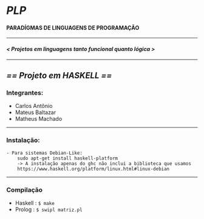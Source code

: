 # *PLP*
#### PARADÍGMAS DE LINGUAGENS DE PROGRAMAÇÃO
---
#### _< Projetos em linguagens tanto funcional quanto lógica >_
---

## *== Projeto em HASKELL ==*
### Integrantes:
   - Carlos Antônio
   - Mateus Baltazar
   - Matheus Machado
---
### Instalação:
	- Para sistemas Debian-Like:
		sudo apt-get install haskell-platform
		-> A instalação apenas do ghc não inclui a biblioteca que usamos
		https://www.haskell.org/platform/linux.html#linux-debian
---
### Compilação
   - Haskell : `$ make`
   - Prolog : `$ swipl matriz.pl`
